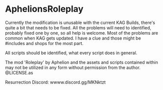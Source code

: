 # AphelionsRoleplay

Currently the modification is unusable with the current KAG Builds, there's quite a bit that needs to be fixed.
 All the problems will need to identified, probably fixed one by one, so all help is welcome.
 Most of the problems are common when KAG gets updated. I have a clue and those might be #includes and shops for the most part.
 
 All scripts should be identified, what every script does in general.
 

The mod 'Roleplay' by Aphelion and the assets and scripts contained within may not be utilized in any form without permission from the author. @LICENSE.as

Resurrection Discord: wwww.discord.gg/MKNktzt
